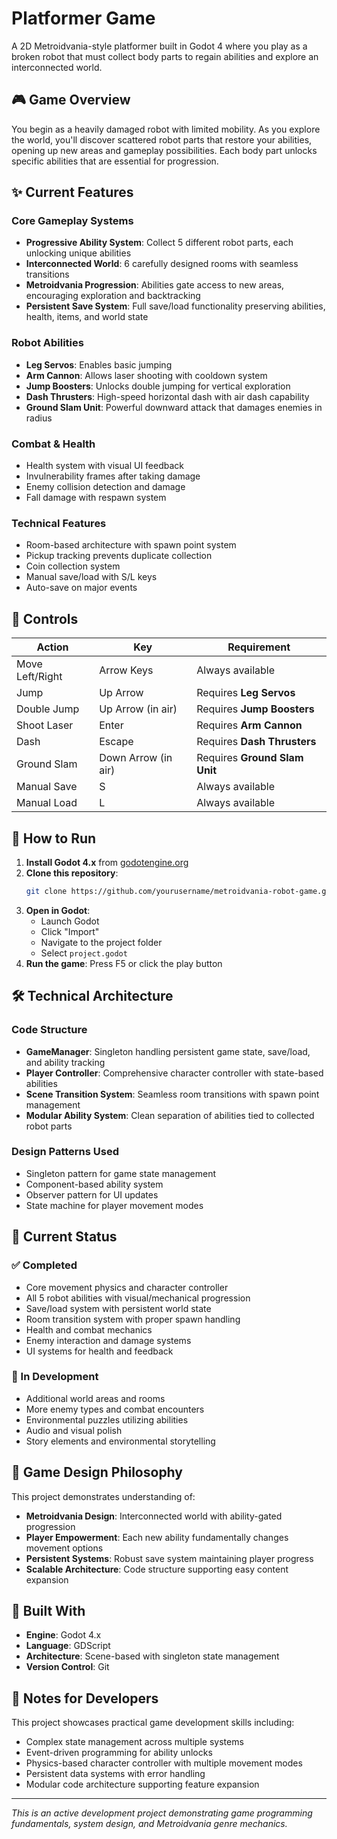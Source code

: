 # Platformer Game

A 2D Metroidvania-style platformer built in Godot 4 where you play as a broken robot that must collect body parts to regain abilities and explore an interconnected world.

## 🎮 Game Overview

You begin as a heavily damaged robot with limited mobility. As you explore the world, you'll discover scattered robot parts that restore your abilities, opening up new areas and gameplay possibilities. Each body part unlocks specific abilities that are essential for progression.

## ✨ Current Features

### Core Gameplay Systems
- **Progressive Ability System**: Collect 5 different robot parts, each unlocking unique abilities
- **Interconnected World**: 6 carefully designed rooms with seamless transitions
- **Metroidvania Progression**: Abilities gate access to new areas, encouraging exploration and backtracking
- **Persistent Save System**: Full save/load functionality preserving abilities, health, items, and world state

### Robot Abilities
- **Leg Servos**: Enables basic jumping
- **Arm Cannon**: Allows laser shooting with cooldown system
- **Jump Boosters**: Unlocks double jumping for vertical exploration
- **Dash Thrusters**: High-speed horizontal dash with air dash capability
- **Ground Slam Unit**: Powerful downward attack that damages enemies in radius

### Combat & Health
- Health system with visual UI feedback
- Invulnerability frames after taking damage
- Enemy collision detection and damage
- Fall damage with respawn system

### Technical Features
- Room-based architecture with spawn point system
- Pickup tracking prevents duplicate collection
- Coin collection system
- Manual save/load with S/L keys
- Auto-save on major events

## 🎯 Controls

| Action | Key | Requirement |
|--------|-----|-------------|
| Move Left/Right | Arrow Keys | Always available |
| Jump | Up Arrow | Requires **Leg Servos** |
| Double Jump | Up Arrow (in air) | Requires **Jump Boosters** |
| Shoot Laser | Enter | Requires **Arm Cannon** |
| Dash | Escape | Requires **Dash Thrusters** |
| Ground Slam | Down Arrow (in air) | Requires **Ground Slam Unit** |
| Manual Save | S | Always available |
| Manual Load | L | Always available |

## 🚀 How to Run

1. **Install Godot 4.x** from [godotengine.org](https://godotengine.org/)
2. **Clone this repository**:
   ```bash
   git clone https://github.com/yourusername/metroidvania-robot-game.git
   ```
3. **Open in Godot**:
   - Launch Godot
   - Click "Import"
   - Navigate to the project folder
   - Select `project.godot`
4. **Run the game**: Press F5 or click the play button

## 🛠️ Technical Architecture

### Code Structure
- **GameManager**: Singleton handling persistent game state, save/load, and ability tracking
- **Player Controller**: Comprehensive character controller with state-based abilities
- **Scene Transition System**: Seamless room transitions with spawn point management
- **Modular Ability System**: Clean separation of abilities tied to collected robot parts

### Design Patterns Used
- Singleton pattern for game state management
- Component-based ability system
- Observer pattern for UI updates
- State machine for player movement modes

## 🎯 Current Status

### ✅ Completed
- Core movement physics and character controller
- All 5 robot abilities with visual/mechanical progression
- Save/load system with persistent world state
- Room transition system with proper spawn handling
- Health and combat mechanics
- Enemy interaction and damage systems
- UI systems for health and feedback

### 🔄 In Development
- Additional world areas and rooms
- More enemy types and combat encounters
- Environmental puzzles utilizing abilities
- Audio and visual polish
- Story elements and environmental storytelling

## 🎨 Game Design Philosophy

This project demonstrates understanding of:
- **Metroidvania Design**: Interconnected world with ability-gated progression
- **Player Empowerment**: Each new ability fundamentally changes movement options
- **Persistent Systems**: Robust save system maintaining player progress
- **Scalable Architecture**: Code structure supporting easy content expansion

## 🔧 Built With

- **Engine**: Godot 4.x
- **Language**: GDScript
- **Architecture**: Scene-based with singleton state management
- **Version Control**: Git

## 📝 Notes for Developers

This project showcases practical game development skills including:
- Complex state management across multiple systems
- Event-driven programming for ability unlocks
- Physics-based character controller with multiple movement modes
- Persistent data systems with error handling
- Modular code architecture supporting feature expansion

---

*This is an active development project demonstrating game programming fundamentals, system design, and Metroidvania genre mechanics.*
